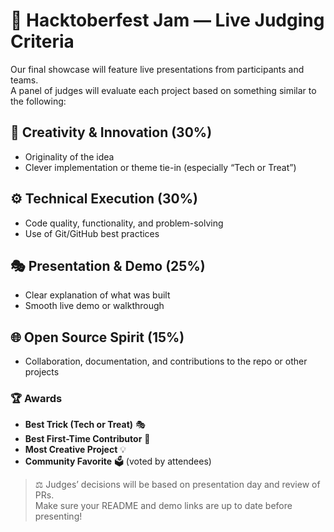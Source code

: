 # 🎤 Hacktoberfest Jam — Live Judging Criteria

Our final showcase will feature live presentations from participants and teams.  
A panel of judges will evaluate each project based on something similar to the following:

## 🧠 Creativity & Innovation (30%)
- Originality of the idea  
- Clever implementation or theme tie-in (especially “Tech or Treat”)  

## ⚙️ Technical Execution (30%)
- Code quality, functionality, and problem-solving  
- Use of Git/GitHub best practices  

## 🎭 Presentation & Demo (25%)
- Clear explanation of what was built  
- Smooth live demo or walkthrough  

## 🌐 Open Source Spirit (15%)
- Collaboration, documentation, and contributions to the repo or other projects  

### 🏆 Awards
- **Best Trick (Tech or Treat)** 🎭  
- **Best First-Time Contributor** 🌱  
- **Most Creative Project** 💡  
- **Community Favorite** 🗳️ (voted by attendees)

> ⚖️ Judges’ decisions will be based on presentation day and review of PRs.  
> Make sure your README and demo links are up to date before presenting!
